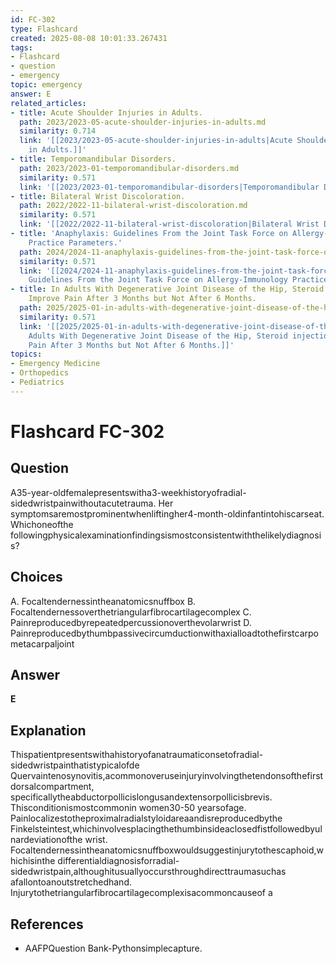 ```yaml
---
id: FC-302
type: Flashcard
created: 2025-08-08 10:01:33.267431
tags:
- Flashcard
- question
- emergency
topic: emergency
answer: E
related_articles:
- title: Acute Shoulder Injuries in Adults.
  path: 2023/2023-05-acute-shoulder-injuries-in-adults.md
  similarity: 0.714
  link: '[[2023/2023-05-acute-shoulder-injuries-in-adults|Acute Shoulder Injuries
    in Adults.]]'
- title: Temporomandibular Disorders.
  path: 2023/2023-01-temporomandibular-disorders.md
  similarity: 0.571
  link: '[[2023/2023-01-temporomandibular-disorders|Temporomandibular Disorders.]]'
- title: Bilateral Wrist Discoloration.
  path: 2022/2022-11-bilateral-wrist-discoloration.md
  similarity: 0.571
  link: '[[2022/2022-11-bilateral-wrist-discoloration|Bilateral Wrist Discoloration.]]'
- title: 'Anaphylaxis: Guidelines From the Joint Task Force on Allergy-Immunology
    Practice Parameters.'
  path: 2024/2024-11-anaphylaxis-guidelines-from-the-joint-task-force-on-allergy.md
  similarity: 0.571
  link: '[[2024/2024-11-anaphylaxis-guidelines-from-the-joint-task-force-on-allergy|Anaphylaxis:
    Guidelines From the Joint Task Force on Allergy-Immunology Practice Parameters.]]'
- title: In Adults With Degenerative Joint Disease of the Hip, Steroid injections
    Improve Pain After 3 Months but Not After 6 Months.
  path: 2025/2025-01-in-adults-with-degenerative-joint-disease-of-the-hip-steroid.md
  similarity: 0.571
  link: '[[2025/2025-01-in-adults-with-degenerative-joint-disease-of-the-hip-steroid|In
    Adults With Degenerative Joint Disease of the Hip, Steroid injections Improve
    Pain After 3 Months but Not After 6 Months.]]'
topics:
- Emergency Medicine
- Orthopedics
- Pediatrics
---
```


# Flashcard FC-302

## Question

A35-year-oldfemalepresentswitha3-weekhistoryofradial-sidedwristpainwithoutacutetrauma. Her symptomsaremostprominentwhenliftingher4-month-oldinfantintohiscarseat. Whichoneofthe followingphysicalexaminationfindingsismostconsistentwiththelikelydiagnosis?

## Choices

A. Focaltendernessintheanatomicsnuffbox
B. Focaltendernessoverthetriangularfibrocartilagecomplex
C. Painreproducedbyrepeatedpercussionoverthevolarwrist
D. Painreproducedbythumbpassivecircumductionwithaxialloadtothefirstcarpometacarpaljoint

## Answer

**E**

## Explanation

Thispatientpresentswithahistoryofanatraumaticonsetofradial-sidedwristpainthatistypicalofde Quervaintenosynovitis,acommonoveruseinjuryinvolvingthetendonsofthefirstdorsalcompartment, specificallytheabductorpollicislongusandextensorpollicisbrevis. Thisconditionismostcommonin women30-50 yearsofage. Painlocalizestotheproximalradialstyloidareaandisreproducedbythe Finkelsteintest,whichinvolvesplacingthethumbinsideaclosedfistfollowedbyulnardeviationofthe wrist. Focaltendernessintheanatomicsnuffboxwouldsuggestinjurytothescaphoid,whichisinthe differentialdiagnosisforradial-sidedwristpain,althoughitusuallyoccursthroughdirecttraumasuchas afallontoanoutstretchedhand. Injurytothetriangularfibrocartilagecomplexisacommoncauseof a

## References

- AAFPQuestion Bank-Pythonsimplecapture.

